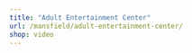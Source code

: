 ```yaml
---
title: "Adult Entertainment Center"
url: /mansfield/adult-entertainment-center/
shop: video
---
```

